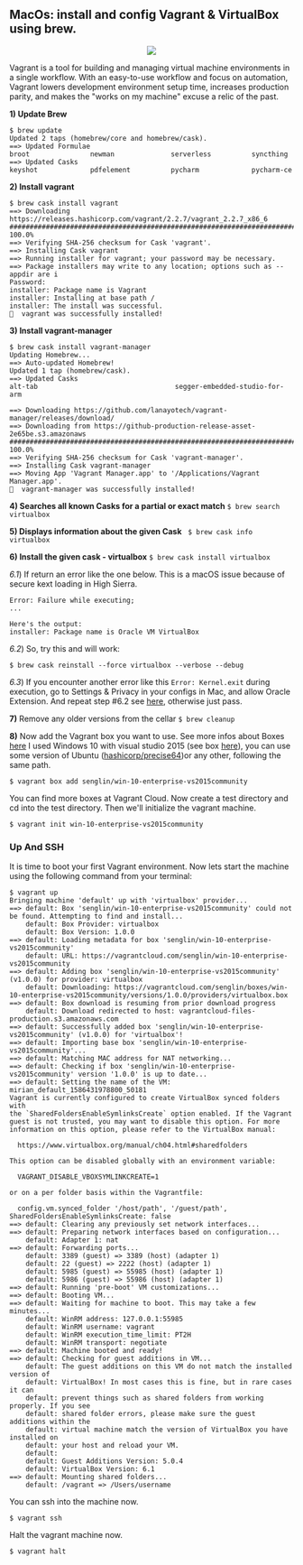 ## MacOs: install and config Vagrant & VirtualBox using brew.

<p align="center">
  <img src="https://blog.octo.com/wp-content/uploads/2015/10/vagrant.jpg">
</p>

Vagrant is a tool for building and managing virtual machine environments in a single workflow. With an easy-to-use workflow and focus on automation, Vagrant lowers development environment setup time, increases production parity, and makes the "works on my machine" excuse a relic of the past.

**1) Update Brew**
``` console
$ brew update              
Updated 2 taps (homebrew/core and homebrew/cask).
==> Updated Formulae
broot               newman              serverless          syncthing
==> Updated Casks
keyshot             pdfelement          pycharm             pycharm-ce
```

**2) Install vagrant**
``` console
$ brew cask install vagrant   
==> Downloading https://releases.hashicorp.com/vagrant/2.2.7/vagrant_2.2.7_x86_6
######################################################################## 100.0%
==> Verifying SHA-256 checksum for Cask 'vagrant'.
==> Installing Cask vagrant
==> Running installer for vagrant; your password may be necessary.
==> Package installers may write to any location; options such as --appdir are i
Password:
installer: Package name is Vagrant
installer: Installing at base path /
installer: The install was successful.
🍺  vagrant was successfully installed!
```

**3) Install vagrant-manager**
```console
$ brew cask install vagrant-manager
Updating Homebrew...
==> Auto-updated Homebrew!
Updated 1 tap (homebrew/cask).
==> Updated Casks
alt-tab                                  segger-embedded-studio-for-arm

==> Downloading https://github.com/lanayotech/vagrant-manager/releases/download/
==> Downloading from https://github-production-release-asset-2e65be.s3.amazonaws
######################################################################## 100.0%
==> Verifying SHA-256 checksum for Cask 'vagrant-manager'.
==> Installing Cask vagrant-manager
==> Moving App 'Vagrant Manager.app' to '/Applications/Vagrant Manager.app'.
🍺  vagrant-manager was successfully installed!
```

**4) Searches all known Casks for a partial or exact match**
`$ brew search virtualbox`

**5) Displays information about the given Cask**
` $ brew cask info virtualbox`

**6) Install the given cask - virtualbox**
`$ brew cask install virtualbox`

  _6.1_) If return an error like the one below. This is a macOS issue because of secure kext loading in High Sierra.
```console
Error: Failure while executing; 
...

Here's the output:
installer: Package name is Oracle VM VirtualBox
```

  _6.2_) So, try this and will work: 
```console
$ brew cask reinstall --force virtualbox --verbose --debug
```

  _6.3_) If you encounter another error like this `Error: Kernel.exit` during execution, go to Settings & Privacy in your configs in Mac, and allow Oracle Extension. And repeat step #6.2 see [here](https://developer.apple.com/library/archive/technotes/tn2459/_index.html), otherwise just pass.
  
**7)** Remove any older versions from the cellar
`$ brew cleanup`

**8)** Now add the Vagrant box you want to use. See more infos about Boxes [here](https://www.vagrantup.com/intro/getting-started/boxes.html) 
I used Windows 10 with visual studio 2015 (see box [here](senglin/win-10-enterprise-vs2015community)), you can use some version of Ubuntu ([hashicorp/precise64](https://app.vagrantup.com/hashicorp/boxes/precise64))or any other, following the same path.

```console
$ vagrant box add senglin/win-10-enterprise-vs2015community
```

You can find more boxes at Vagrant Cloud. 
Now create a test directory and cd into the test directory. Then we'll initialize the vagrant machine.

```
$ vagrant init win-10-enterprise-vs2015community
```

### Up And SSH
It is time to boot your first Vagrant environment. Now lets start the machine using the following command from your terminal:

```console
$ vagrant up
Bringing machine 'default' up with 'virtualbox' provider...
==> default: Box 'senglin/win-10-enterprise-vs2015community' could not be found. Attempting to find and install...
    default: Box Provider: virtualbox
    default: Box Version: 1.0.0
==> default: Loading metadata for box 'senglin/win-10-enterprise-vs2015community'
    default: URL: https://vagrantcloud.com/senglin/win-10-enterprise-vs2015community
==> default: Adding box 'senglin/win-10-enterprise-vs2015community' (v1.0.0) for provider: virtualbox
    default: Downloading: https://vagrantcloud.com/senglin/boxes/win-10-enterprise-vs2015community/versions/1.0.0/providers/virtualbox.box
==> default: Box download is resuming from prior download progress
    default: Download redirected to host: vagrantcloud-files-production.s3.amazonaws.com
==> default: Successfully added box 'senglin/win-10-enterprise-vs2015community' (v1.0.0) for 'virtualbox'!
==> default: Importing base box 'senglin/win-10-enterprise-vs2015community'...
==> default: Matching MAC address for NAT networking...
==> default: Checking if box 'senglin/win-10-enterprise-vs2015community' version '1.0.0' is up to date...
==> default: Setting the name of the VM: mirian_default_1586431978800_50181
Vagrant is currently configured to create VirtualBox synced folders with
the `SharedFoldersEnableSymlinksCreate` option enabled. If the Vagrant
guest is not trusted, you may want to disable this option. For more
information on this option, please refer to the VirtualBox manual:

  https://www.virtualbox.org/manual/ch04.html#sharedfolders

This option can be disabled globally with an environment variable:

  VAGRANT_DISABLE_VBOXSYMLINKCREATE=1

or on a per folder basis within the Vagrantfile:

  config.vm.synced_folder '/host/path', '/guest/path', SharedFoldersEnableSymlinksCreate: false
==> default: Clearing any previously set network interfaces...
==> default: Preparing network interfaces based on configuration...
    default: Adapter 1: nat
==> default: Forwarding ports...
    default: 3389 (guest) => 3389 (host) (adapter 1)
    default: 22 (guest) => 2222 (host) (adapter 1)
    default: 5985 (guest) => 55985 (host) (adapter 1)
    default: 5986 (guest) => 55986 (host) (adapter 1)
==> default: Running 'pre-boot' VM customizations...
==> default: Booting VM...
==> default: Waiting for machine to boot. This may take a few minutes...
    default: WinRM address: 127.0.0.1:55985
    default: WinRM username: vagrant
    default: WinRM execution_time_limit: PT2H
    default: WinRM transport: negotiate
==> default: Machine booted and ready!
==> default: Checking for guest additions in VM...
    default: The guest additions on this VM do not match the installed version of
    default: VirtualBox! In most cases this is fine, but in rare cases it can
    default: prevent things such as shared folders from working properly. If you see
    default: shared folder errors, please make sure the guest additions within the
    default: virtual machine match the version of VirtualBox you have installed on
    default: your host and reload your VM.
    default: 
    default: Guest Additions Version: 5.0.4
    default: VirtualBox Version: 6.1
==> default: Mounting shared folders...
    default: /vagrant => /Users/username
```

You can ssh into the machine now.

```console
$ vagrant ssh
```

Halt the vagrant machine now.
```console
$ vagrant halt
```
